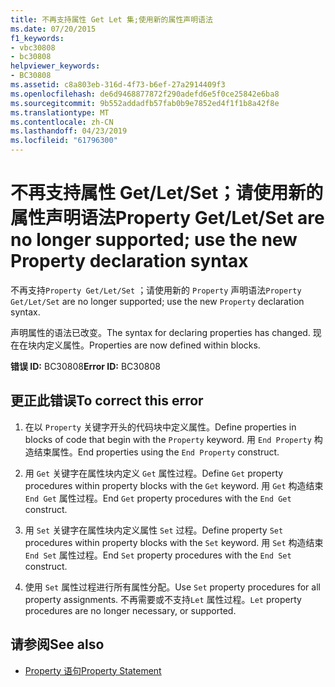 ```yaml
---
title: 不再支持属性 Get Let 集;使用新的属性声明语法
ms.date: 07/20/2015
f1_keywords:
- vbc30808
- bc30808
helpviewer_keywords:
- BC30808
ms.assetid: c8a803eb-316d-4f73-b6ef-27a2914409f3
ms.openlocfilehash: de6d9468877872f290adefd6e5f0ce25842e6ba8
ms.sourcegitcommit: 9b552addadfb57fab0b9e7852ed4f1f1b8a42f8e
ms.translationtype: MT
ms.contentlocale: zh-CN
ms.lasthandoff: 04/23/2019
ms.locfileid: "61796300"
---
```

# <a name="property-getletset-are-no-longer-supported-use-the-new-property-declaration-syntax"></a><span data-ttu-id="336bb-102">不再支持属性 Get/Let/Set；请使用新的属性声明语法</span><span class="sxs-lookup"><span data-stu-id="336bb-102">Property Get/Let/Set are no longer supported; use the new Property declaration syntax</span></span>
<span data-ttu-id="336bb-103">不再支持`Property Get/Let/Set` ；请使用新的 `Property` 声明语法</span><span class="sxs-lookup"><span data-stu-id="336bb-103">`Property Get/Let/Set` are no longer supported; use the new `Property` declaration syntax.</span></span>  
  
 <span data-ttu-id="336bb-104">声明属性的语法已改变。</span><span class="sxs-lookup"><span data-stu-id="336bb-104">The syntax for declaring properties has changed.</span></span> <span data-ttu-id="336bb-105">现在在块内定义属性。</span><span class="sxs-lookup"><span data-stu-id="336bb-105">Properties are now defined within blocks.</span></span>  
  
 <span data-ttu-id="336bb-106">**错误 ID:** BC30808</span><span class="sxs-lookup"><span data-stu-id="336bb-106">**Error ID:** BC30808</span></span>  
  
## <a name="to-correct-this-error"></a><span data-ttu-id="336bb-107">更正此错误</span><span class="sxs-lookup"><span data-stu-id="336bb-107">To correct this error</span></span>  
  
1. <span data-ttu-id="336bb-108">在以 `Property` 关键字开头的代码块中定义属性。</span><span class="sxs-lookup"><span data-stu-id="336bb-108">Define properties in blocks of code that begin with the `Property` keyword.</span></span> <span data-ttu-id="336bb-109">用 `End Property` 构造结束属性。</span><span class="sxs-lookup"><span data-stu-id="336bb-109">End properties using the `End Property` construct.</span></span>  
  
2. <span data-ttu-id="336bb-110">用 `Get` 关键字在属性块内定义 `Get` 属性过程。</span><span class="sxs-lookup"><span data-stu-id="336bb-110">Define `Get` property procedures within property blocks with the `Get` keyword.</span></span> <span data-ttu-id="336bb-111">用 `Get` 构造结束 `End Get` 属性过程。</span><span class="sxs-lookup"><span data-stu-id="336bb-111">End `Get` property procedures with the `End Get` construct.</span></span>  
  
3. <span data-ttu-id="336bb-112">用 `Set` 关键字在属性块内定义属性 `Set` 过程。</span><span class="sxs-lookup"><span data-stu-id="336bb-112">Define property `Set` procedures within property blocks with the `Set` keyword.</span></span> <span data-ttu-id="336bb-113">用 `Set` 构造结束 `End Set` 属性过程。</span><span class="sxs-lookup"><span data-stu-id="336bb-113">End `Set` property procedures with the `End Set` construct.</span></span>  
  
4. <span data-ttu-id="336bb-114">使用 `Set` 属性过程进行所有属性分配。</span><span class="sxs-lookup"><span data-stu-id="336bb-114">Use `Set` property procedures for all property assignments.</span></span> <span data-ttu-id="336bb-115">不再需要或不支持`Let` 属性过程。</span><span class="sxs-lookup"><span data-stu-id="336bb-115">`Let` property procedures are no longer necessary, or supported.</span></span>  
  
## <a name="see-also"></a><span data-ttu-id="336bb-116">请参阅</span><span class="sxs-lookup"><span data-stu-id="336bb-116">See also</span></span>

- [<span data-ttu-id="336bb-117">Property 语句</span><span class="sxs-lookup"><span data-stu-id="336bb-117">Property Statement</span></span>](../../visual-basic/language-reference/statements/property-statement.md)
